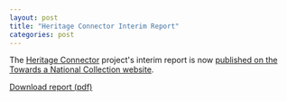 ```yaml
---
layout: post
title: "Heritage Connector Interim Report"
categories: post
---
```


The [Heritage Connector](https://www.sciencemuseumgroup.org.uk/project/heritage-connector/) project's interim report is now [published on the Towards a National Collection website](https://www.nationalcollection.org.uk/Interim).

[Download report (pdf)](https://www.nationalcollection.org.uk/sites/default/files/2021-02/Heritage%20Connector.pdf)
